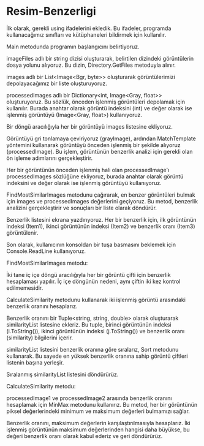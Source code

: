 # Resim-Benzerligi

İlk olarak, gerekli using ifadelerini ekledik. Bu ifadeler, programda kullanacağımız sınıfları ve kütüphaneleri bildirmek için kullanılır.

Main metodunda programın başlangıcını belirtiyoruz.

imageFiles adlı bir string dizisi oluşturarak, belirtilen dizindeki görüntülerin dosya yolunu alıyoruz. Bu dizin, Directory.GetFiles metoduyla alınır.

images adlı bir List<Image<Bgr, byte>> oluşturarak görüntülerimizi depolayacağımız bir liste oluşturuyoruz.

processedImages adlı bir Dictionary<int, Image<Gray, float>> oluşturuyoruz. Bu sözlük, önceden işlenmiş görüntüleri depolamak için kullanılır. Burada anahtar olarak görüntü indeksini (int) ve değer olarak ise işlenmiş görüntüyü (Image<Gray, float>) kullanıyoruz.

Bir döngü aracılığıyla her bir görüntüyü images listesine ekliyoruz.

Görüntüyü gri tonlamaya çeviriyoruz (grayImage), ardından MatchTemplate yöntemini kullanarak görüntüyü önceden işlenmiş bir şekilde alıyoruz (processedImage). Bu işlem, görüntünün benzerlik analizi için gerekli olan ön işleme adımlarını gerçekleştirir.

Her bir görüntünün önceden işlenmiş hali olan processedImage'ı processedImages sözlüğüne ekliyoruz, burada anahtar olarak görüntü indeksini ve değer olarak ise işlenmiş görüntüyü kullanıyoruz.

FindMostSimilarImages metodunu çağırarak, en benzer görüntüleri bulmak için images ve processedImages değerlerini geçiyoruz. Bu metod, benzerlik analizini gerçekleştirir ve sonuçları bir liste olarak döndürür.

Benzerlik listesini ekrana yazdırıyoruz. Her bir benzerlik için, ilk görüntünün indeksi (Item1), ikinci görüntünün indeksi (Item2) ve benzerlik oranı (Item3) görüntülenir.

Son olarak, kullanıcının konsoldan bir tuşa basmasını beklemek için Console.ReadLine kullanıyoruz.

FindMostSimilarImages metodu:

İki tane iç içe döngü aracılığıyla her bir görüntü çifti için benzerlik hesaplaması yapılır. İç içe döngünün nedeni, aynı çiftin iki kez kontrol edilmemesidir.

CalculateSimilarity metodunu kullanarak iki işlenmiş görüntü arasındaki benzerlik oranını hesaplarız.

Benzerlik oranını bir Tuple<string, string, double> olarak oluşturarak similarityList listesine ekleriz. Bu tuple, birinci görüntünün indeksi (i.ToString()), ikinci görüntünün indeksi (j.ToString()) ve benzerlik oranı (similarity) bilgilerini içerir.

similarityList listesini benzerlik oranına göre sıralarız, Sort metodunu kullanarak. Bu sayede en yüksek benzerlik oranına sahip görüntü çiftleri listenin başına yerleşir.

Sıralanmış similarityList listesini döndürürüz.

CalculateSimilarity metodu:

processedImage1 ve processedImage2 arasında benzerlik oranını hesaplamak için MinMax metodunu kullanırız. Bu metod, her bir görüntünün piksel değerlerindeki minimum ve maksimum değerleri bulmamızı sağlar.

Benzerlik oranını, maksimum değerlerin karşılaştırılmasıyla hesaplarız. İki işlenmiş görüntünün maksimum değerlerinden hangisi daha büyükse, bu değeri benzerlik oranı olarak kabul ederiz ve geri döndürürüz.
